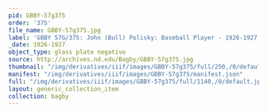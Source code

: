 ```yaml
---
pid: GBBY-57g375
order: '375'
file_name: GBBY-57g375.jpg
label: 'GBBY 57G/375: John (Bull) Polisky: Baseball Player - 1926-1927'
_date: 1926-1927
object_type: glass plate negative
source: http://archives.nd.edu/Bagby/GBBY-57g375.jpg
thumbnail: "/img/derivatives/iiif/images/GBBY-57g375/full/250,/0/default.jpg"
manifest: "/img/derivatives/iiif/images/GBBY-57g375/manifest.json"
full: "/img/derivatives/iiif/images/GBBY-57g375/full/1140,/0/default.jpg"
layout: generic_collection_item
collection: bagby
---
```

